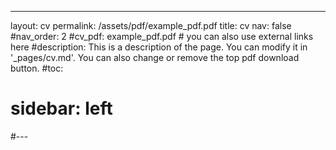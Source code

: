 ---
layout: cv
permalink: /assets/pdf/example_pdf.pdf
title: cv
nav: false
#nav_order: 2
#cv_pdf: example_pdf.pdf # you can also use external links here
#description: This is a description of the page. You can modify it in '_pages/cv.md'. You can also change or remove the top pdf download button.
#toc:
#  sidebar: left
#---
